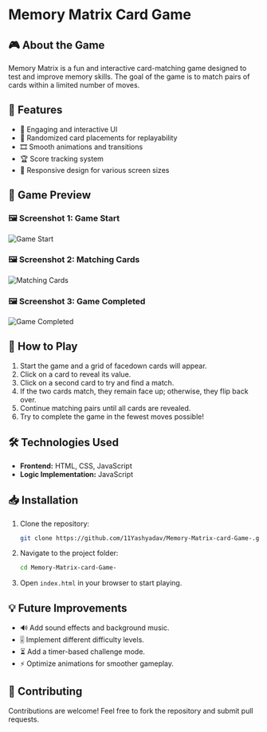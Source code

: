 # Memory Matrix Card Game

## 🎮 About the Game
Memory Matrix is a fun and interactive card-matching game designed to test and improve memory skills. The goal of the game is to match pairs of cards within a limited number of moves.

## 🚀 Features
- 🎨 Engaging and interactive UI
- 🔀 Randomized card placements for replayability
- 🎞️ Smooth animations and transitions
- 🏆 Score tracking system
- 📱 Responsive design for various screen sizes

## 📸 Game Preview
### 🖼️ Screenshot 1: Game Start
![Game Start](./Screenshot%202025-01-30%20181422.png)

### 🖼️ Screenshot 2: Matching Cards
![Matching Cards](./Screenshot%202025-01-30%20181443.png)

### 🖼️ Screenshot 3: Game Completed
![Game Completed](./Screenshot%202025-01-30%20181622.png)

## 🎯 How to Play
1. Start the game and a grid of facedown cards will appear.
2. Click on a card to reveal its value.
3. Click on a second card to try and find a match.
4. If the two cards match, they remain face up; otherwise, they flip back over.
5. Continue matching pairs until all cards are revealed.
6. Try to complete the game in the fewest moves possible!

## 🛠️ Technologies Used
- **Frontend:** HTML, CSS, JavaScript
- **Logic Implementation:** JavaScript

## 📥 Installation
1. Clone the repository:
   ```sh
   git clone https://github.com/11Yashyadav/Memory-Matrix-card-Game-.git
   ```
2. Navigate to the project folder:
   ```sh
   cd Memory-Matrix-card-Game-
   ```
3. Open `index.html` in your browser to start playing.

## 💡 Future Improvements
- 🔊 Add sound effects and background music.
- 🎚️ Implement different difficulty levels.
- ⏳ Add a timer-based challenge mode.
- ⚡ Optimize animations for smoother gameplay.

## 🤝 Contributing
Contributions are welcome! Feel free to fork the repository and submit pull requests.

